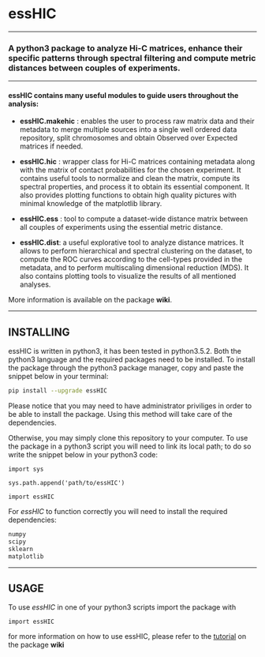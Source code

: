# essHIC
---

### A python3 package to analyze Hi-C matrices, enhance their specific patterns through spectral filtering and compute metric distances between couples of experiments.

---

#### essHIC contains many useful modules to guide users throughout the analysis:

- **essHIC.makehic** : enables the user to process raw matrix data and their metadata to merge multiple sources into a single well ordered data repository, split chromosomes and obtain Observed over Expected matrices if needed.

- **essHIC.hic** : wrapper class for Hi-C matrices containing metadata along with the matrix of contact probabilities for the chosen experiment. It contains useful tools
to normalize and clean the matrix, compute its spectral properties, and process it to obtain its essential component. It also provides plotting functions to
obtain high quality pictures with minimal knowledge of the matplotlib library.

- **essHIC.ess** : tool to compute a dataset-wide distance matrix between all couples of experiments using the essential metric distance.

- **essHIC.dist**: a useful explorative tool to analyze distance matrices. It allows to perform hierarchical and spectral clustering on the dataset, to compute the ROC curves according to the cell-types provided in the metadata, and to perform multiscaling dimensional reduction (MDS). It also contains plotting tools to visualize
the results of all mentioned analyses.

More information is available on the package **wiki**.

---

## INSTALLING

essHIC is written in python3, it has been tested in python3.5.2. Both the python3 language and the required packages need to be installed. To install the package through the python3 package manager, copy and paste the snippet below in your terminal:

```bash
pip install --upgrade essHIC 
```

Please notice that you may need to have administrator priviliges in order to be able to install the package. Using this method will take care of the dependencies.

Otherwise, you may simply clone this repository to your computer. To use the package in a python3 script you will need to link its local path; to do so write the snippet below in your python3 code:

```python3
import sys

sys.path.append('path/to/essHIC')

import essHIC
```

For *essHIC* to function correctly you will need to install the required dependencies:

```bash
numpy
scipy
sklearn
matplotlib
```

---

## USAGE

To use *essHIC* in one of your python3 scripts import the package with

```python3
import essHIC
```

for more information on how to use essHIC, please refer to the [tutorial](https://github.com/stefanofranzini/essHIC/tree/master/essHIC/tutorial) on the package **wiki**


